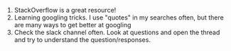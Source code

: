 1. StackOverflow is a great resource!
2. Learning googling tricks. I use "quotes" in my searches often, but there are many ways to get better at googling
3. Check the slack channel often. Look at questions and open the thread and try to understand the question/responses.
